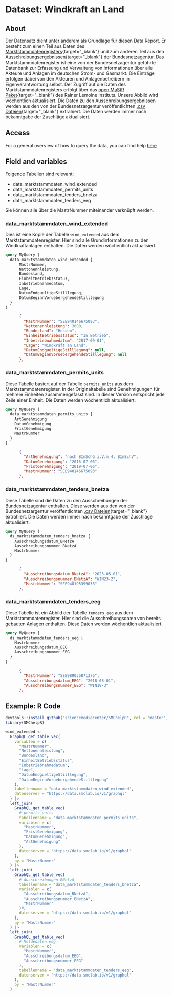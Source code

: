 # Dataset: Windkraft an Land


## About <a name = "about"></a>
Der Datensatz dient unter anderem als Grundlage für diesen Data Report. Er besteht zum einen Teil aus Daten des [Marktstammdatenregisters](https://www.marktstammdatenregister.de/MaStR){target="_blank"} und zum anderen Teil aus
den [Ausschreibungsergebnissen](https://www.bundesnetzagentur.de/DE/Fachthemen/ElektrizitaetundGas/Ausschreibungen/Wind_Onshore/BeendeteAusschreibungen/start.html){target="_blank"} der Bundesnetzagentur. 
Das Marktstammdatenregister ist eine von der Bundesnetzagentur geführte Datenbank zur Erfassung und Verwaltung von Informationen über alle Akteure und Anlagen im deutschen Strom- und Gasmarkt. Die Einträge erfolgen dabei von den Akteuren und Anlagenbetreibern in Eigenverantwortung selbst. Der Zugriff auf die Daten des Marktstammdatenregisters erfolgt über das [open MaStR Paket](https://github.com/OpenEnergyPlatform/open-MaStR){target="_blank"} des Rainer Lemoine Instituts. Unsere Abbild wird wöchentlich aktualisiert. Die Daten zu den Ausschreibungsergebnissen werden aus den von der Bundesnetzargentur veröffentlichten [.csv Dateien](https://www.bundesnetzagentur.de/DE/Fachthemen/ElektrizitaetundGas/Ausschreibungen/Wind_Onshore/BeendeteAusschreibungen/start.html){target="_blank"} extrahiert. Die Daten werden immer nach bekanntgabe der Zuschläge aktualisiert.


## Access <a name = "access"></a>
For a general overview of how to query the data, you can find help [here](../README.md)

## Field and variables
Folgende Tabellen sind relevant:
- data_marktstammdaten_wind_extended
- data_marktstammdaten_permits_units
- data_marktstammdaten_tenders_bnetza
- data_marktstammdaten_tenders_eeg

Sie können alle über die MastrNummer miteinander verknüpft werden.

### data_marktstammdaten_wind_extended
Dies ist eine Kopie der Tabelle `wind_extended` aus dem Marktstammdatenregister. Hier sind alle Grundinformationen zu den Windkraftanlagen enthalten. Die Daten werden wöchentlich aktualisiert.

```GraphQL
query MyQuery {
  data_marktstammdaten_wind_extended {
      MastrNummer,
      Nettonennleistung,
      Bundesland,
      EinheitBetriebsstatus,
      Inbetriebnahmedatum,
      Lage,
      DatumEndgueltigeStilllegung,
      DatumBeginnVoruebergehendeStilllegung
  }
}
```

```JSON
      {
        "MastrNummer": "SEE940146675093",
        "Nettonennleistung": 3000,
        "Bundesland": "Hessen",
        "EinheitBetriebsstatus": "In Betrieb",
        "Inbetriebnahmedatum": "2017-09-01",
        "Lage": "Windkraft an Land",
        "DatumEndgueltigeStilllegung": null,
        "DatumBeginnVoruebergehendeStilllegung": null
      },
```
### data_marktstammdaten_permits_units
Diese Tabelle basiert auf der Tabelle `permits_units` aus dem Marktstammdatenregister. In der Originaltabelle sind Genehmigungen für mehrere Einheiten zusammengefasst sind. In dieser Version entspricht jede Zeile einer Einheit. Die Daten werden wöchentlich aktualisiert.

```GraphQL
query MyQuery {
  data_marktstammdaten_permits_units {
    ArtGenehmigung
    DatumGenehmigung
    FristGenehmigung
    MastrNummer
  }
}
```


```JSON
      {
        "ArtGenehmigung": "nach BImSchG i.V.m 4. BImSchV",
        "DatumGenehmigung": "2016-07-06",
        "FristGenehmigung": "2019-07-06",
        "MastrNummer": "SEE940146675093"
      },
```

### data_marktstammdaten_tenders_bnetza
Diese Tabelle sind die Daten zu den Ausschreibungen der Bundesnetzagentur enthalten. Diese werden aus den von der Bundesnetzargentur veröffentlichten [.csv Dateien](https://www.bundesnetzagentur.de/DE/Fachthemen/ElektrizitaetundGas/Ausschreibungen/Wind_Onshore/BeendeteAusschreibungen/start.html){target="_blank"} extrahiert. Die Daten werden immer nach bekanntgabe der Zuschläge aktualisiert.

```GraphQL
query MyQuery {
  ds_marktstammdaten_tenders_bnetza {
    Ausschreibungsdatum_BNetzA
    Ausschreibungsnummer_BNetzA
    MastrNummer
  }
}
```
```JSON
      {
        "Ausschreibungsdatum_BNetzA": "2023-05-01",
        "Ausschreibungsnummer_BNetzA": "WIN23-2",
        "MastrNummer": "SEE948195399038"
      },
```

### data_marktstammdaten_tenders_eeg
Diese Tabelle ist ein Abbild der Tabelle `tenders_eeg` aus dem Marktstammdatenregister. Hier sind die Ausschreibungsdaten von bereits gebauten Anlagen enthalten. Diese Daten werden wöchentlich aktualisiert.

```GraphQL
query MyQuery {
  ds_marktstammdaten_tenders_eeg {
    MastrNummer
    Ausschreibungsdatum_EEG
    Ausschreibungsnummer_EEG
  }
}
```


```JSON
      {
        "MastrNummer": "SEE989035871376",
        "Ausschreibungsdatum_EEG": "2018-08-01",
        "Ausschreibungsnummer_EEG": "WIN18-3"
      },
```


## Example: R Code
```R
devtools::install_github("sciencemediacenter/SMChelpR", ref = "master")
library(SMChelpR)

wind_extended <-
  GraphQL_get_table_vec(
    variablen = c(
      "MastrNummer",
      "Nettonennleistung",
      "Bundesland",
      "EinheitBetriebsstatus",
      "Inbetriebnahmedatum",
      "Lage",
      "DatumEndgueltigeStilllegung",
      "DatumBeginnVoruebergehendeStilllegung"
    ),
    tabellenname = "data_marktstammdaten_wind_extended",
    datenserver = "https://data.smclab.io/v1/graphql"
  ) |>
  left_join(
    GraphQL_get_table_vec(
      # permits_units
      tabellenname = "data_marktstammdaten_permits_units",
      variablen = c(
        "MastrNummer",
        "FristGenehmigung",
        "DatumGenehmigung",
        "ArtGenehmigung"
      ),
      datenserver = "https://data.smclab.io/v1/graphql"
    ),
    by = "MastrNummer"
  ) |>
  left_join(
    GraphQL_get_table_vec(
      # Ausschreibungen BNetzA
      tabellenname = "data_marktstammdaten_tenders_bnetza",
      variablen = c(
        "Ausschreibungsdatum_BNetzA",
        "Ausschreibungsnummer_BNetzA",
        "MastrNummer"
      )#,
      datenserver = "https://data.smclab.io/v1/graphql"
    ),
    by = "MastrNummer"
  ) |>
  left_join(
    GraphQL_get_table_vec(
      # Meldedaten eeg
      variablen = c(
        "MastrNummer",
        "Ausschreibungsdatum_EEG",
        "Ausschreibungsnummer_EEG"
      ),
      tabellenname = "data_marktstammdaten_tenders_eeg",
      datenserver = "https://data.smclab.io/v1/graphql"
    ),
    by = "MastrNummer"
  )
```